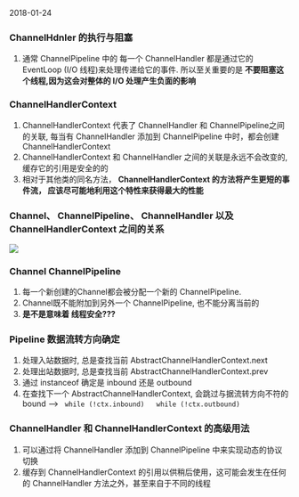 2018-01-24

### ChannelHdnler 的执行与阻塞
1. 通常 ChannelPipeline 中的 每一个 ChannelHandler 都是通过它的 EventLoop (I/O 线程)来处理传递给它的事件.
所以至关重要的是 **不要阻塞这个线程,因为这会对整体的 I/O 处理产生负面的影响**

### ChannelHandlerContext
1. ChannelHandlerContext 代表了 ChannelHandler 和 ChannelPipeline之间的关联, 每当有 ChannelHandler 添加到 ChannelPipeline 中时，都会创建 ChannelHandlerContext
2. ChannelHandlerContext 和 ChannelHandler 之间的关联是永远不会改变的, 缓存它的引用是安全的的
3. 相对于其他类的同名方法， **ChannelHandlerContext 的方法将产生更短的事件流， 应该尽可能地利用这个特性来获得最大的性能**

### Channel、 ChannelPipeline、 ChannelHandler 以及 ChannelHandlerContext 之间的关系
![](https://github.com/t734070824/tq.java/blob/master/tq.java.netty/src/main/java/_netty_in_action/_6_channelhandler_channelpipeline/1.png?raw=true)

### Channel ChannelPipeline
1. 每一个新创建的Channel都会被分配一个新的 ChannelPipeline.
2. Channel既不能附加到另外一个 ChannelPipeline, 也不能分离当前的
3. **是不是意味着 线程安全???**

### Pipeline 数据流转方向确定
1. 处理入站数据时, 总是查找当前 AbstractChannelHandlerContext.next
2. 处理出站数据时, 总是查找当前 AbstractChannelHandlerContext.prev
3. 通过 instanceof 确定是 inbound 还是 outbound
4. 在查找下一个 AbstractChannelHandlerContext, 会跳过与据流转方向不符的 bound -->  `` while (!ctx.inbound)   while (!ctx.outbound)`` 

### ChannelHandler 和 ChannelHandlerContext 的高级用法
1. 可以通过将 ChannelHandler 添加到 ChannelPipeline 中来实现动态的协议切换
2. 缓存到 ChannelHandlerContext 的引用以供稍后使用，这可能会发生在任何的 ChannelHandler 方法之外，甚至来自于不同的线程




